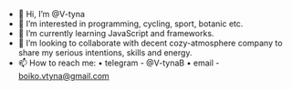 - 👋 Hi, I’m @V-tyna
- 👀 I’m interested in programming, cycling, sport, botanic etc.
- 🌱 I’m currently learning JavaScript and frameworks.
- 💞️ I’m looking to collaborate with decent cozy-atmosphere company to share my serious intentions, skills and energy.
- 📫 How to reach me: 
             • telegram - @V-tynaB
             • email - boiko.vtyna@gmail.com

<!---
V-tyna/V-tyna is a ✨ special ✨ repository because its `README.md` (this file) appears on your GitHub profile.
You can click the Preview link to take a look at your changes.
--->
